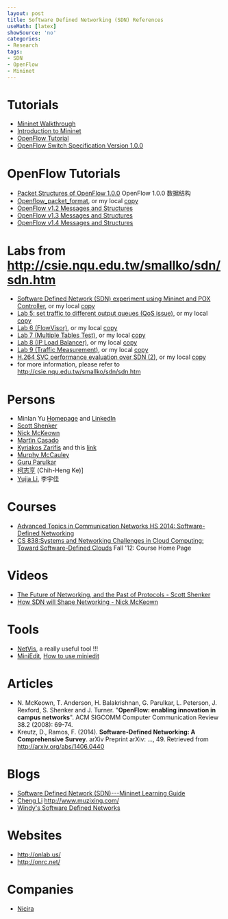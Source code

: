 ```yaml
---
layout: post
title: Software Defined Networking (SDN) References
useMath: [latex]
showSource: 'no'
categories:
- Research
tags:
- SDN
- OpenFlow
- Mininet
---
```


# Tutorials
 - [Mininet Walkthrough][40]
 - [Introduction to Mininet][41]
 - [OpenFlow Tutorial][13]
 - [OpenFlow Switch Specification Version 1.0.0][14]

# OpenFlow Tutorials
 - [Packet Structures of OpenFlow 1.0.0][15]  OpenFlow 1.0.0 数据结构
 - [Openflow_packet_format][42], or my local [copy][43]
 - [OpenFlow v1.2 Messages and Structures][46]
 - [OpenFlow v1.3 Messages and Structures][44]
 - [OpenFlow v1.4 Messages and Structures][45]

# Labs from <http://csie.nqu.edu.tw/smallko/sdn/sdn.htm>
 - [Software Defined Network (SDN) experiment using Mininet and POX Controller][28], or my local [copy][29]
 - [Lab 5: set traffic to different output queues (QoS issue)][26], or my local [copy][27]
 - [Lab 6 (FlowVisor)][20], or my local [copy][21]
 - [Lab 7 (Multiple Tables Test)][22], or my local [copy][23]
 - [Lab 8 (IP Load Balancer)][16], or my local [copy][17]
 - [Lab 9 (Traffic Measurement)][18], or my local [copy][19]
 - [H.264 SVC performance evaluation over SDN (2)][24], or my local [copy][25]
 - for more information, please refer to <http://csie.nqu.edu.tw/smallko/sdn/sdn.htm>

# Persons
 - Minlan Yu [Homepage][10] and [LinkedIn][12]
 - [Scott Shenker][30]
 - [Nick McKeown][31]
 - [Martìn Casado][4]
 - [Kyriakos Zarifis][8] and this [link][9]
 - [Murphy McCauley][11]
 - [Guru Parulkar][32]
 - [柯志亨][33] (Chih-Heng Ke)]
 - [Yujia Li][34], 李宇佳


# Courses
 - [Advanced Topics in Communication Networks HS 2014: Software-Defined Networking][1]
 - [CS 838:Systems and Networking Challenges in Cloud Computing: Toward Software-Defined Clouds][36] Fall '12: Course Home Page



# Videos
 - [The Future of Networking, and the Past of Protocols - Scott Shenker][2]
 - [How SDN will Shape Networking - Nick McKeown][3]

# Tools
 - [NetVis][35], a really useful tool !!!
 - [MiniEdit][38], [How to use miniedit][39]

# Articles
 - N. McKeown, T. Anderson, H. Balakrishnan, G. Parulkar, L. Peterson, J. Rexford, S. Shenker and J. Turner. "**OpenFlow: enabling innovation in campus networks**". ACM SIGCOMM Computer Communication Review 38.2 (2008): 69-74.
 - Kreutz, D., Ramos, F. (2014). **Software-Defined Networking: A Comprehensive Survey**. arXiv Preprint arXiv: …, 49. Retrieved from http://arxiv.org/abs/1406.0440


# Blogs
 - [Software Defined Network (SDN)---Mininet Learning Guide][6]
 - [Cheng Li][5] http://www.muzixing.com/
 - [Windy's Software Defined Networks][37]

# Websites
 - <http://onlab.us/>
 - <http://onrc.net/>


# Companies
 - [Nicira][7]



[46]: http://ryu.readthedocs.org/en/latest/ofproto_v1_2_ref.html
[45]: http://ryu.readthedocs.org/en/latest/ofproto_v1_4_ref.html
[44]: http://ryu.readthedocs.org/en/latest/ofproto_v1_3_ref.html
[43]: /pdf/openflow/Openflow_packet_format.pdf
[42]: http://archive.openflow.org/wk/images/c/c5/Openflow_packet_format.pdf
[41]: https://github.com/mininet/mininet/wiki/Introduction-to-Mininet
[40]: http://mininet.org/walkthrough/
[39]: http://www.slideshare.net/limura/how-to-use-miniedit
[38]: http://techandtrains.com/category/miniedit/
[37]: http://windysdn.blogspot.tw/
[36]: http://pages.cs.wisc.edu/~akella/CS838/F12/index.html
[35]: http://www.cs.toronto.edu/~yujiali/proj/netvis.html
[34]: http://www.cs.toronto.edu/~yujiali/projects.html
[33]: http://csie.nqu.edu.tw/smallko/
[32]: http://parulkar.com/
[31]: http://yuba.stanford.edu/~nickm/
[30]: http://www.eecs.berkeley.edu/Faculty/Homepages/shenker.html
[29]: /pdf/sdn/lab/mySDN.pdf
[28]: http://csie.nqu.edu.tw/smallko/sdn/mySDN.pdf
[27]: /pdf/sdn/lab/mySDN_Lab5.pdf
[26]: http://csie.nqu.edu.tw/smallko/sdn/mySDN_Lab5.pdf
[25]: /pdf/sdn/lab/h264_eva2.pdf
[24]: http://csie.nqu.edu.tw/smallko/sdn/h264_eva2.pdf
[23]: /pdf/sdn/lab/mySDN_Lab7.pdf
[22]: http://csie.nqu.edu.tw/smallko/sdn/mySDN_Lab7.pdf
[21]: /pdf/sdn/lab/mySDN_Lab6.pdf
[20]: http://csie.nqu.edu.tw/smallko/sdn/mySDN_Lab6.pdf
[19]: /pdf/sdn/lab/measure_traffic.pdf
[18]: http://csie.nqu.edu.tw/smallko/sdn/measure_traffic.pdf
[17]: /pdf/sdn/lab/mySDN_Lab8.pdf
[16]: http://csie.nqu.edu.tw/smallko/sdn/mySDN_Lab8.pdf
[1]: http://www.csg.ethz.ch/education/lectures/ATCN/hs2014
[2]: https://www.youtube.com/watch?v=YHeyuD89n1Y
[3]: https://www.youtube.com/watch?v=c9-K5O_qYgA
[4]: http://yuba.stanford.edu/~casado/
[5]: http://www.muzixing.com/
[6]: http://csie.nqu.edu.tw/smallko/sdn/sdn.htm
[7]: http://en.wikipedia.org/wiki/Nicira
[8]: https://www.linkedin.com/profile/view?id=15296045&authType=NAME_SEARCH&authToken=FTDo&locale=en_US&trk=tyah&trkInfo=idx%3A1-1-1%2CtarId%3A1425764418953%2Ctas%3AKyriakos+Zarifis
[9]: http://nsl.cs.usc.edu/Profiles/KyriakosZarifis
[10]: http://www-bcf.usc.edu/~minlanyu/
[11]: http://opennetsummit.org/archives/apr12/mccauley-mon-nox.pdf
[12]: https://www.linkedin.com/pub/minlan-yu/9/b90/999/en
[13]: http://archive.openflow.org/wk/index.php/OpenFlow_Tutorial
[14]: https://www.opennetworking.org/images/stories/downloads/sdn-resources/onf-specifications/openflow/openflow-spec-v1.0.0.pdf
[15]: /pdf/openflow/openflow-1.0-packet-structures-draft-0.pdf

